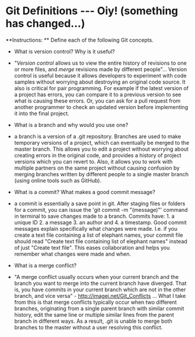 # Git Definitions --- Oiy! (something has changed...)

**Instructions: ** Define each of the following Git concepts.

* What is version control?  Why is it useful?

- "*Version control* allows us to view the entire history of revisions to one or more files, and *merge* revisions made by different people"... Version control is useful because it allows developers to experiment with code samples without worrying about destroying an original code source. It also is critical for pair programming. For example if the latest version of a project has errors, you can compare it to a previous version to see what is causing these errors. Or, you can ask for a pull request from another programmer to check an updated version before implementing it into the final project.

* What is a branch and why would you use one?

- a branch is a version of a .git repository. Branches are used to make temporary versions of a project, which can eventually be merged to the master branch. This allows you to edit a project without worrying about creating errors in the original code, and provides a history of project versions which you can revert to. Also, it allows you to work with multiple partners on the same project without causing confusion by merging branches written by different people to a single master branch (using online tools such as GitHub).

* What is a commit? What makes a good commit message?

- a commit is essentially a save point in git. After staging files or folders for a commit, you can issue the 'git commit -m "(message)"' command in terminal to save changes made to a branch. Commits have: 1. a unique ID 2. a message 3. an author and 4. a timestamp. Good commit messages explain specifically what changes were made. I.e. if you create a text file containing a list of elephant names, your commit file should read "Create text file containing list of elephant names" instead of just "Create text file". This eases collaboration and helps you remember what changes were made and when.

* What is a merge conflict?

- "A merge conflict usually occurs when your current branch and the branch you want to merge into the current branch have diverged. That is, you have commits in your current branch which are not in the other branch, and vice versa" - http://imagej.net/Git_Conflicts ... What I take from this is that merge conflicts typically occur when two different branches, originating from a single parent branch with similar commit history, edit the same line or multiple similar lines from the parent branch in different ways. As a result, .git is unable to merge both branches to the master without a user resolving this conflict.


